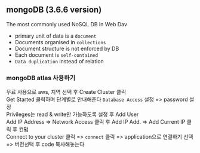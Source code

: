 ## mongoDB (3.6.6 version)

The most commonly used NoSQL DB in Web Dav

- primary unit of data is a `document`
- Documents organised in `collections`
- Document structure is not enforced by DB
- Each document is `self-contained`
- `Data duplication` instead of relation

### mongoDB atlas 사용하기

무료 사용으로 aws, 지역 선택 후 Create Cluster 클릭  
Get Started 클릭하며 단계별로 안내해준다 `Database Access` 설정 => password 설정  
Privileges는 read & write만 가능하도록 설정 후 Add User  
Add IP Address => Network Access 클릭 후 Add IP Add. => Add Current IP 클릭 후 컨펌  
Connect to your cluster 클릭 => `connect` 클릭 => application으로 연결하기 선택 => 버전선택 후 code 복사해놓는다
